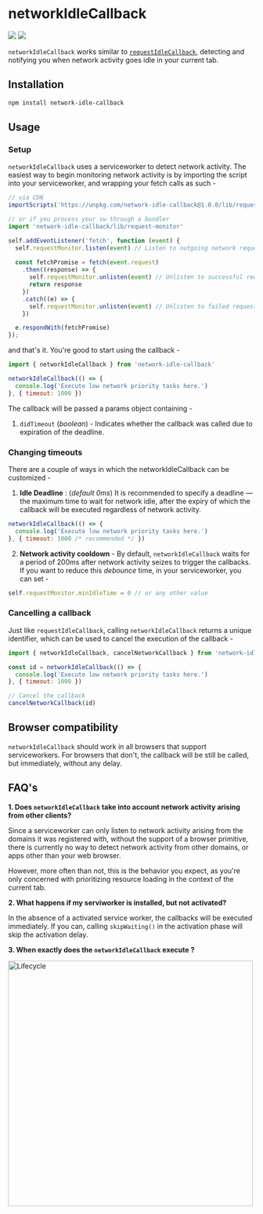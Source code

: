 # networkIdleCallback
<img src="https://img.shields.io/npm/v/network-idle-callback.svg" /> <img src="https://img.shields.io/npm/l/network-idle-callback.svg" />


`networkIdleCallback` works similar to [`requestIdleCallback`](https://developers.google.com/web/updates/2015/08/using-requestidlecallback), detecting and notifying you when network activity goes idle in your current tab.

## Installation
```bash
npm install network-idle-callback
```

## Usage
### Setup
`networkIdleCallback` uses a serviceworker to detect network activity. The easiest way to begin monitoring network activity is by importing the script into your serviceworker, and wrapping your fetch calls as such -

```js
// via CDN
importScripts('https://unpkg.com/network-idle-callback@1.0.0/lib/request-monitor.js')

// or if you process your sw through a bundler
import 'network-idle-callback/lib/request-monitor'

self.addEventListener('fetch', function (event) {
  self.requestMonitor.listen(event) // Listen to outgoing network requests
 
  const fetchPromise = fetch(event.request)
    .then((response) => {
      self.requestMonitor.unlisten(event) // Unlisten to successful requests
      return response
    })
    .catch((e) => {
      self.requestMonitor.unlisten(event) // Unlisten to failed requests
    })

  e.respondWith(fetchPromise)
});
```
and that's it. You're good to start using the callback - 

```js
import { networkIdleCallback } from 'network-idle-callback'

networkIdleCallback(() => {
  console.log('Execute low network priority tasks here.')
}, { timeout: 1000 })
```
The callback will be passed a params object containing - 

1. `didTimeout` (_boolean_) - Indicates whether the callback was called due to expiration of the deadline.

### Changing timeouts
There are a couple of ways in which the networkIdleCallback can be customized - 

1. **Idle Deadline** : (_default 0ms_) It is recommended to specify a deadline — the maximum time to wait for network idle, after the expiry of which the callback will be executed regardless of network activity.
``` js
networkIdleCallback(() => {
  console.log('Execute low network priority tasks here.')
}, { timeout: 1000 /* recommended */ })
```

2. **Network activity cooldown** - By default, `networkIdleCallback` waits for a period of 200ms after network activity seizes to trigger the callbacks. If you want to reduce this _debounce_ time, in your serviceworker, you can set - 

```js
self.requestMonitor.minIdleTime = 0 // or any other value
```

### Cancelling a callback
Just like `requestIdleCallback`, calling `networkIdleCallback` returns a unique identifier, which can be used to cancel the execution of the callback - 

```js
import { networkIdleCallback, cancelNetworkCallback } from 'network-idle-callback'

const id = networkIdleCallback(() => {
  console.log('Execute low network priority tasks here.')
}, { timeout: 1000 })

// Cancel the callback
cancelNetworkCallback(id)
```

## Browser compatibility
`networkIdleCallback` should work in all browsers that support serviceworkers. For browsers that don't, the callback will be still be called, but immediately, without any delay.

## FAQ's

**1. Does `networkIdleCallback` take into account network activity arising from other clients?**

Since a serviceworker can only listen to network activity arising from the domains it was registered with, without the support of a browser primitive, there is currently no way to detect network activity from other domains, or apps other than your web browser. 

However, more often than not, this is the behavior you expect, as you're only concerned with prioritizing resource loading in the context of the current tab.

**2. What happens if my serviworker is installed, but not activated?**

In the absence of a activated service worker, the callbacks will be executed immediately. If you can, calling `skipWaiting()` in the activation phase will skip the activation delay.

**3. When exactly does the `networkIdleCallback` execute ?**

<img src="https://github.com/pastelsky/network-idle-callback/blob/master/diagram.svg" alt="Lifecycle" width="500" />

